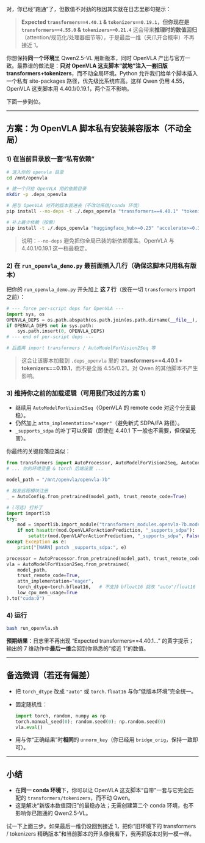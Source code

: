 对，你已经“跑通”了，但数值不对劲的根因其实就在日志里那句提示：

> **Expected `transformers==4.40.1` & `tokenizers==0.19.1`，但你现在是 `transformers==4.55.0` & `tokenizers==0.21.4`**
> 这会带来**推理时的数值回归**（attention/规范化/处理器细节等），于是最后一维（夹爪开合概率）不再接近 1。

你想保持**同一个环境**里 Qwen2.5-VL 用新版本，同时 OpenVLA 产出与官方一致。最靠谱的做法是：**只对 OpenVLA 这支脚本“就地”注入一套旧版 transformers+tokenizers**，而不动全局环境。Python 允许我们给单个脚本插入一个私有 site-packages 路径，优先级比系统库高。这样 Qwen 仍用 4.55，OpenVLA 这支脚本用 4.40.1/0.19.1，两个互不影响。

下面一步到位。

---

## 方案：为 OpenVLA 脚本私有安装兼容版本（不动全局）

### 1) 在当前目录放一套“私有依赖”

```bash
# 进入你的 openvla 目录
cd /mnt/openvla

# 建一个只给 OpenVLA 用的依赖目录
mkdir -p .deps_openvla

# 把与 OpenVLA 对齐的版本装进去（不改动系统/conda 环境）
pip install --no-deps -t ./.deps_openvla "transformers==4.40.1" "tokenizers==0.19.1"

# 补上最少依赖（按需）
pip install -t ./.deps_openvla "huggingface_hub>=0.23" "accelerate>=0.30,<0.33"
```

> 说明：`--no-deps` 避免把你全局已装的新依赖覆盖。OpenVLA 与 4.40.1/0.19.1 这一档最稳定。

### 2) 在 `run_openvla_demo.py` 最前面插入几行（确保这脚本只用私有版本）

把你的 `run_openvla_demo.py` 开头加上 **这 7 行**（放在一切 `transformers` import 之前）：

```python
# --- force per-script deps for OpenVLA ---
import sys, os
OPENVLA_DEPS = os.path.abspath(os.path.join(os.path.dirname(__file__), ".deps_openvla"))
if OPENVLA_DEPS not in sys.path:
    sys.path.insert(0, OPENVLA_DEPS)
# --- end of per-script deps ---

# 后面再 import transformers / AutoModelForVision2Seq 等
```

> 这会让该脚本加载到 `.deps_openvla` 里的 **transformers==4.40.1 + tokenizers==0.19.1**，而不是全局 4.55/0.21。对 Qwen 的其他脚本不产生影响。

### 3) 维持你之前的加载逻辑（可用我们改过的方案 1）

* 继续用 `AutoModelForVision2Seq`（OpenVLA 的 remote code 对这个分支最稳）。
* 仍然加上 `attn_implementation="eager"`（避免新式 SDPA/FA 路径）。
* `_supports_sdpa` 的补丁可以保留（即使在 4.40.1 下一般也不需要，但保留无害）。

你最终的关键段落应类似：

```python
from transformers import AutoProcessor, AutoModelForVision2Seq, AutoConfig
# ... 你的环境变量 & torch 后端设置 ...

model_path = "/mnt/openvla/openvla-7b"

# 触发远程模块注册
_ = AutoConfig.from_pretrained(model_path, trust_remote_code=True)

# (可选) 打补丁
import importlib
try:
    mod = importlib.import_module("transformers_modules.openvla-7b.modeling_prismatic")
    if not hasattr(mod.OpenVLAForActionPrediction, "_supports_sdpa"):
        setattr(mod.OpenVLAForActionPrediction, "_supports_sdpa", False)
except Exception as e:
    print("[WARN] patch _supports_sdpa:", e)

processor = AutoProcessor.from_pretrained(model_path, trust_remote_code=True)
vla = AutoModelForVision2Seq.from_pretrained(
    model_path,
    trust_remote_code=True,
    attn_implementation="eager",
    torch_dtype=torch.bfloat16,   # 不支持 bfloat16 就改 "auto"/float16
    low_cpu_mem_usage=True
).to("cuda:0")
```

### 4) 运行

```bash
bash run_openvla.sh
```

**预期结果**：日志里不再出现 “Expected transformers==4.40.1…” 的黄字提示；输出的 7 维动作中**最后一维**会回到你熟悉的“接近 1”的数值。

---

## 备选微调（若还有偏差）

* 把 `torch_dtype` 改成 `"auto"` 或 `torch.float16` 与你“低版本环境”完全统一。
* 固定随机性：

  ```python
  import torch, random, numpy as np
  torch.manual_seed(0); random.seed(0); np.random.seed(0)
  vla.eval()
  ```
* 用与你“正确结果”时**相同**的 `unnorm_key`（你已经用 `bridge_orig`，保持一致即可）。

---

## 小结

* 在**同一 conda 环境**下，你可以让 OpenVLA 这支脚本“自带”一套与它完全匹配的 `transformers/tokenizers`，而不动 Qwen。
* 这是解决“新版本数值回归”的最稳办法；无需创建第二个 conda 环境，也不影响你已跑通的 Qwen2.5-VL。

试一下上面三步。如果最后一维仍没回到接近 1，把你“旧环境下的 transformers / tokenizers 精确版本”和当前脚本的开头像我看下，我再把版本对到一模一样。
